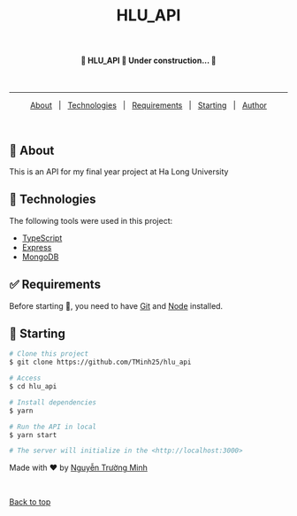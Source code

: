 <div align="center" id="top"> 
  <!-- <img src="./.github/app.gif" alt="Hlu_api" /> -->

<!-- &#xa0; -->

  <!-- <a href="https://hlu_api.netlify.app">Demo</a> -->
</div>

<h1 align="center">HLU_API</h1>

<!-- <p align="center">
  <img alt="Github top language" src="https://img.shields.io/github/languages/top/{{YOUR_GITHUB_USERNAME}}/hlu_api?color=56BEB8">

  <img alt="Github language count" src="https://img.shields.io/github/languages/count/{{YOUR_GITHUB_USERNAME}}/hlu_api?color=56BEB8">

  <img alt="Repository size" src="https://img.shields.io/github/repo-size/{{YOUR_GITHUB_USERNAME}}/hlu_api?color=56BEB8">

  <img alt="License" src="https://img.shields.io/github/license/{{YOUR_GITHUB_USERNAME}}/hlu_api?color=56BEB8">

  <img alt="Github issues" src="https://img.shields.io/github/issues/{{YOUR_GITHUB_USERNAME}}/hlu_api?color=56BEB8" />

  <img alt="Github forks" src="https://img.shields.io/github/forks/{{YOUR_GITHUB_USERNAME}}/hlu_api?color=56BEB8" />

  <img alt="Github stars" src="https://img.shields.io/github/stars/{{YOUR_GITHUB_USERNAME}}/hlu_api?color=56BEB8" />
</p> -->

<!-- Status -->

<br>

<h4 align="center"> 
	🚧  HLU_API 🚀 Under construction...  🚧
</h4>

<br>

<hr>

<p align="center">
  <a href="#dart-about">About</a> &#xa0; | &#xa0; 
  <!-- <a href="#sparkles-features">Features</a> &#xa0; | &#xa0; -->
  <a href="#rocket-technologies">Technologies</a> &#xa0; | &#xa0;
  <a href="#white_check_mark-requirements">Requirements</a> &#xa0; | &#xa0;
  <a href="#checkered_flag-starting">Starting</a> &#xa0; | &#xa0;
  <!-- <a href="#memo-license">License</a> &#xa0; | &#xa0; -->
  <a href="https://github.com/{{TMinh25}}" target="_blank">Author</a>
</p>

<br>

## :dart: About

This is an API for my final year project at Ha Long University

<!-- Project: <a href='https://github.com/{{TMinh25}}/hlu_api'>Ha Long University</a> -->

<!-- ## :sparkles: Features ##

:heavy_check_mark: Feature 1;\
:heavy_check_mark: Feature 2;\
:heavy_check_mark: Feature 3; -->

## :rocket: Technologies

The following tools were used in this project:

- [TypeScript](https://www.typescriptlang.org/)
- [Express](https://expressjs.com/)
- [MongoDB](https://www.mongodb.com/)

## :white_check_mark: Requirements

Before starting :checkered_flag:, you need to have [Git](https://git-scm.com) and [Node](https://nodejs.org/en/) installed.

## :checkered_flag: Starting

```bash
# Clone this project
$ git clone https://github.com/TMinh25/hlu_api

# Access
$ cd hlu_api

# Install dependencies
$ yarn

# Run the API in local
$ yarn start

# The server will initialize in the <http://localhost:3000>
```

Made with :heart: by <a href="https://github.com/TMinh25" target="_blank">Nguyễn Trường Minh</a>

&#xa0;

<a href="#top">Back to top</a>